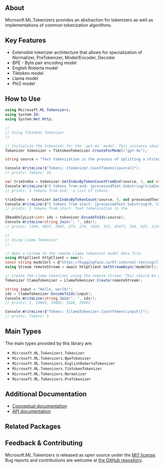 ## About

Microsoft.ML.Tokenizers provides an abstraction for tokenizers as well as implementations of common tokenization algorithms.

## Key Features

* Extensible tokenizer architecture that allows for specialization of Normalizer, PreTokenizer, Model/Encoder, Decoder
* BPE - Byte pair encoding model
* English Roberta model
* Tiktoken model
* Llama model
* Phi2 model

## How to Use

```c#
using Microsoft.ML.Tokenizers;
using System.IO;
using System.Net.Http;

//
// Using Tiktoken Tokenizer
//

// Initialize the tokenizer for the `gpt-4o` model. This instance should be cached for all subsequent use.
Tokenizer tokenizer = TiktokenTokenizer.CreateForModel("gpt-4o");

string source = "Text tokenization is the process of splitting a string into a list of tokens.";

Console.WriteLine($"Tokens: {tokenizer.CountTokens(source)}");
// prints: Tokens: 16

var trimIndex = tokenizer.GetIndexByTokenCountFromEnd(source, 5, out string processedText, out _);
Console.WriteLine($"5 tokens from end: {processedText.Substring(trimIndex)}");
// prints: 5 tokens from end:  a list of tokens.

trimIndex = tokenizer.GetIndexByTokenCount(source, 5, out processedText, out _);
Console.WriteLine($"5 tokens from start: {processedText.Substring(0, trimIndex)}");
// prints: 5 tokens from start: Text tokenization is the

IReadOnlyList<int> ids = tokenizer.EncodeToIds(source);
Console.WriteLine(string.Join(", ", ids));
// prints: 1199, 4037, 2065, 374, 279, 1920, 315, 45473, 264, 925, 1139, 264, 1160, 315, 11460, 13

//
// Using Llama Tokenizer
//

// Open a stream to the remote Llama tokenizer model data file.
using HttpClient httpClient = new();
const string modelUrl = @"https://huggingface.co/hf-internal-testing/llama-tokenizer/resolve/main/tokenizer.model";
using Stream remoteStream = await httpClient.GetStreamAsync(modelUrl);

// Create the Llama tokenizer using the remote stream. This should be cached for all subsequent use.
Tokenizer llamaTokenizer = LlamaTokenizer.Create(remoteStream);

string input = "Hello, world!";
ids = llamaTokenizer.EncodeToIds(input);
Console.WriteLine(string.Join(", ", ids));
// prints: 1, 15043, 29892, 3186, 29991

Console.WriteLine($"Tokens: {llamaTokenizer.CountTokens(input)}");
// prints: Tokens: 5
```

## Main Types

The main types provided by this library are:

* `Microsoft.ML.Tokenizers.Tokenizer`
* `Microsoft.ML.Tokenizers.BpeTokenizer`
* `Microsoft.ML.Tokenizers.EnglishRobertaTokenizer`
* `Microsoft.ML.Tokenizers.TiktokenTokenizer`
* `Microsoft.ML.Tokenizers.Normalizer`
* `Microsoft.ML.Tokenizers.PreTokenizer`

## Additional Documentation

* [Conceptual documentation](https://learn.microsoft.com/dotnet/ai/conceptual/understanding-tokens)
* [API documentation](https://learn.microsoft.com/en-us/dotnet/api/microsoft.ml.tokenizers)

## Related Packages

<!-- The related packages associated with this package -->

## Feedback & Contributing

Microsoft.ML.Tokenizers is released as open source under the [MIT license](https://licenses.nuget.org/MIT). Bug reports and contributions are welcome at [the GitHub repository](https://github.com/dotnet/machinelearning).
